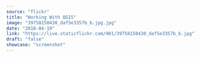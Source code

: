 ```yaml
---
source: "flickr"
title: "Working With QGIS"
image: "39758150430_daf5e3357b_b.jpg.jpg"
date: "2018-04-19"
link: "https://live.staticflickr.com/901/39758150430_daf5e3357b_b.jpg"
draft: "false"
showcase: "screenshot"
---
```

